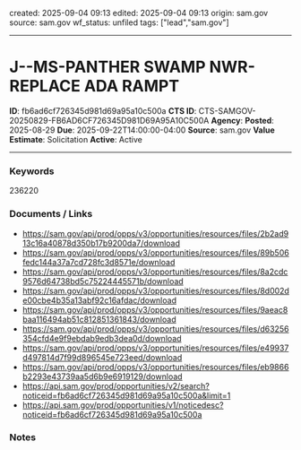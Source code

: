 created: 2025-09-04 09:13
edited: 2025-09-04 09:13
origin: sam.gov
source: sam.gov
wf_status: unfiled
tags: ["lead","sam.gov"]

---

# J--MS-PANTHER SWAMP NWR-REPLACE ADA RAMPT

**ID**: fb6ad6cf726345d981d69a95a10c500a
**CTS ID**: CTS-SAMGOV-20250829-FB6AD6CF726345D981D69A95A10C500A
**Agency**: 
**Posted**: 2025-08-29
**Due**: 2025-09-22T14:00:00-04:00
**Source**: sam.gov
**Value Estimate**: Solicitation
**Active**: Active

---

### Keywords
236220

### Documents / Links
- <https://sam.gov/api/prod/opps/v3/opportunities/resources/files/2b2ad913c16a40878d350b17b9200da7/download>
- <https://sam.gov/api/prod/opps/v3/opportunities/resources/files/89b506fedc144a37a7cd728fc3d8571e/download>
- <https://sam.gov/api/prod/opps/v3/opportunities/resources/files/8a2cdc9576d64738bd5c75224445571b/download>
- <https://sam.gov/api/prod/opps/v3/opportunities/resources/files/8d002de00cbe4b35a13abf92c16afdac/download>
- <https://sam.gov/api/prod/opps/v3/opportunities/resources/files/9aeac8baa116494ab51c812851361843/download>
- <https://sam.gov/api/prod/opps/v3/opportunities/resources/files/d63256354cfd4e9f9ebdab9edb3dea0d/download>
- <https://sam.gov/api/prod/opps/v3/opportunities/resources/files/e49937d497814d7f99d896545e723eed/download>
- <https://sam.gov/api/prod/opps/v3/opportunities/resources/files/eb9866b2293e43739aa5d6b9e6919129/download>
- <https://api.sam.gov/prod/opportunities/v2/search?noticeid=fb6ad6cf726345d981d69a95a10c500a&limit=1>
- <https://api.sam.gov/prod/opportunities/v1/noticedesc?noticeid=fb6ad6cf726345d981d69a95a10c500a>

### Notes


